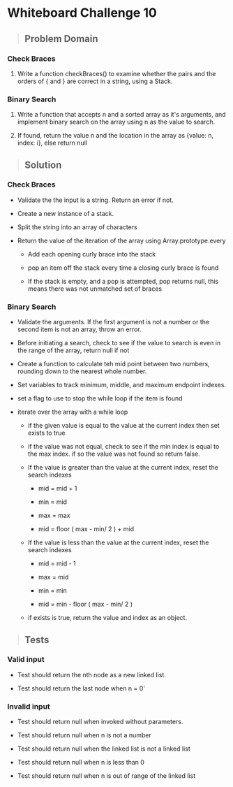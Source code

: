 # Whiteboard Challenge 10

>## Problem Domain

### Check Braces
  
  1. Write a function checkBraces() to examine whether the pairs and the orders of { and } are correct in a string, using a Stack.

### Binary Search

  1.  Write a function that accepts n and a sorted array as it's arguments, and implement binary search on the array using n as the value to search.

  2. If found, return the value n and the location in the array as {value: n, index: i}, else return null

 
 >## Solution

  ### Check Braces

  - Validate the the input is a string. Return an error if not.

  - Create a new instance of a stack.

  - Split the string into an array of characters

  - Return the value of the iteration of the array using Array.prototype.every

    - Add each opening curly brace into the stack

    - pop an item off the stack every time a closing curly brace is found

    - If the stack is empty, and a pop is attempted, pop returns null, this means there was not unmatched set of braces

   
   ### Binary Search   

   - Validate the arguments.  If the first argument is not a number or the second item is not an array, throw an error.

   - Before initiating a search, check to see if the value to search is even in the range of the array, return null if not

   - Create a function to calculate teh mid point between two numbers, rounding down to the nearest whole number.

   - Set variables to track minimum, middle, and maximum endpoint indexes.

   - set a flag to use to stop the while loop if the item is found

   - iterate over the array with a while loop

      - if the given value is equal to the value at the current index then set exists to true

      - if the value was not equal, check to see if the min index is equal to the max index.  if so the value was not found so return false.

      - If the value is greater than the value at the current index, reset the search indexes

        - mid = mid + 1

        - min = mid 

        - max = max

        - mid = floor ( max - min/ 2 ) + mid

      - If the value is less than the value at the current index, reset the search indexes

        - mid = mid - 1

        - max = mid 

        - min = min

        - mid = min - floor ( max - min/ 2 )

     - if exists is true, return the value and index as an object. 


  
  
>## Tests

  
  ### Valid input
     
  - Test should return the nth node as a new linked list.
 
  - Test should return the last node when n = 0'



  ### Invalid input

  - Test should return null when invoked without parameters. 

  - Test should return null when n is not a number

  - Test should return null when the linked list is not a linked list

  - Test should return null when n is less than 0

  - Test should return null when n is out of range of the linked list
   
    